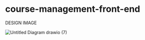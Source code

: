 # course-management-front-end

DESIGN IMAGE 

![Untitled Diagram drawio (7)](https://github.com/user-attachments/assets/a460f8cf-278b-4c2a-bf75-31c841f9f8f2)
